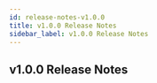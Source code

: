 ```yaml
---
id: release-notes-v1.0.0
title: v1.0.0 Release Notes
sidebar_label: v1.0.0 Release Notes
---
```


## v1.0.0 Release Notes
